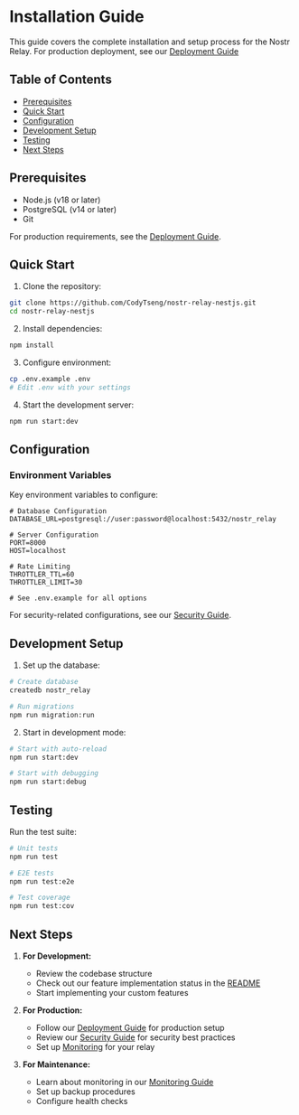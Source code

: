 # Installation Guide

This guide covers the complete installation and setup process for the Nostr Relay. For production deployment, see our [Deployment Guide](deployment.md)

## Table of Contents
- [Prerequisites](#prerequisites)
- [Quick Start](#quick-start)
- [Configuration](#configuration)
- [Development Setup](#development-setup)
- [Testing](#testing)
- [Next Steps](#next-steps)

## Prerequisites

- Node.js (v18 or later)
- PostgreSQL (v14 or later)
- Git

For production requirements, see the [Deployment Guide](deployment.md#system-requirements).

## Quick Start

1. Clone the repository:
```bash
git clone https://github.com/CodyTseng/nostr-relay-nestjs.git
cd nostr-relay-nestjs
```

2. Install dependencies:
```bash
npm install
```

3. Configure environment:
```bash
cp .env.example .env
# Edit .env with your settings
```

4. Start the development server:
```bash
npm run start:dev
```

## Configuration

### Environment Variables

Key environment variables to configure:

```env
# Database Configuration
DATABASE_URL=postgresql://user:password@localhost:5432/nostr_relay

# Server Configuration
PORT=8000
HOST=localhost

# Rate Limiting
THROTTLER_TTL=60
THROTTLER_LIMIT=30

# See .env.example for all options
```

For security-related configurations, see our [Security Guide](security.md#rate-limiting-configuration).

## Development Setup

1. Set up the database:
```bash
# Create database
createdb nostr_relay

# Run migrations
npm run migration:run
```

2. Start in development mode:
```bash
# Start with auto-reload
npm run start:dev

# Start with debugging
npm run start:debug
```

## Testing

Run the test suite:
```bash
# Unit tests
npm run test

# E2E tests
npm run test:e2e

# Test coverage
npm run test:cov
```

## Next Steps

1. **For Development:**
   - Review the codebase structure
   - Check out our feature implementation status in the [README](../README.md#features)
   - Start implementing your custom features

2. **For Production:**
   - Follow our [Deployment Guide](deployment.md) for production setup
   - Review our [Security Guide](security.md) for security best practices
   - Set up [Monitoring](monitoring.md) for your relay

3. **For Maintenance:**
   - Learn about monitoring in our [Monitoring Guide](monitoring.md)
   - Set up backup procedures
   - Configure health checks

